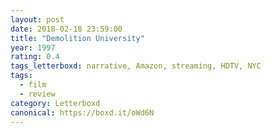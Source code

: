 ```yaml
---
layout: post 
date: 2018-02-18 23:59:00
title: "Demolition University"
year: 1997
rating: 0.4
tags_letterboxd: narrative, Amazon, streaming, HDTV, NYC
tags:
  - film
  - review
category: Letterboxd
canonical: https://boxd.it/oWd6N
---
```


